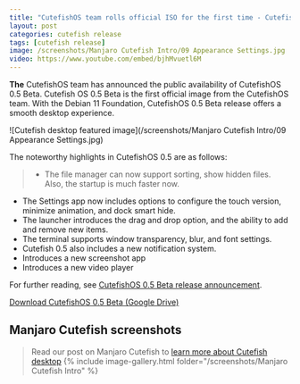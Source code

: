 ```yaml
---
title: "CutefishOS team rolls official ISO for the first time - CutefishOS 0.5 Beta."
layout: post
categories: cutefish release
tags: [cutefish release]
image: /screenshots/Manjaro Cutefish Intro/09 Appearance Settings.jpg
video: https://www.youtube.com/embed/bjhMvuetl6M 
---
```


**The** CutefishOS team has announced the public availability of CutefishOS 0.5 Beta. Cutefish OS 0.5 Beta is the first official image from the CutefishOS team. With the Debian 11 Foundation, CutefishOS 0.5 Beta release offers a smooth desktop experience.

![Cutefish desktop featured image](/screenshots/Manjaro Cutefish Intro/09 Appearance Settings.jpg)

The noteworthy highlights in CutefishOS 0.5 are as follows:
> - The file manager can now support sorting, show hidden files. Also, the startup is much faster now.
- The Settings app now includes options to configure the touch version, minimize animation, and dock smart hide.
- The launcher introduces the drag and drop option, and the ability to add and remove new items.
- The terminal supports window transparency, blur, and font settings.
- Cutefish 0.5 also includes a new notification system.
- Introduces a new screenshot app
- Introduces a new video player

For further reading, see [CutefishOS 0.5 Beta release announcement](https://forum.cutefishos.com/d/133-cutefishos-05-beta-released).

<a href="https://drive.google.com/file/d/1DXLxCNhS887vIl7Yv3ZC-dEKK8r-1YxK/view?usp=sharing" class="download">Download CutefishOS 0.5 Beta (Google Drive)</a>

## Manjaro Cutefish screenshots
> Read our post on Manjaro Cutefish to [learn more about Cutefish desktop](/manjaro-cutefish/)
{% include image-gallery.html folder="/screenshots/Manjaro Cutefish Intro" %}